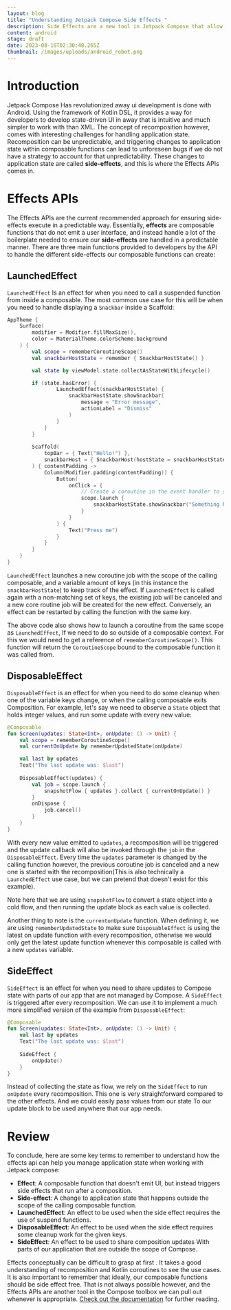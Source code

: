 ```yaml
---
layout: blog
title: "Understanding Jetpack Compose Side Effects "
description: Side Effects are a new tool in Jetpack Compose that allow us to handle application state In a composable-aware way. This article goes in depth about the different Side Effects and their use cases.
content: android
stage: draft
date: 2023-08-16T02:30:48.265Z
thumbnail: /images/uploads/android_robot.png
---
```

# Introduction
Jetpack Compose Has revolutionized away ui development is done with Android. Using the framework of Kotlin DSL, it provides a way for developers to develop state-driven UI in away that is intuitive and much simpler to work with than XML. The concept of recomposition however, comes with interesting challenges for handling application state. Recomposition can be unpredictable, and triggering changes to application state within composable functions can lead to unforeseen bugs if we do not have a strategy to account for that unpredictability. These changes to application state are called **side-effects**, and this is where the Effects APIs comes in. 
# Effects APIs
The Effects APIs are the current recommended approach for ensuring side-effects execute in a predictable way. Essentially, **effects** are composable functions that do not emit a user interface, and instead handle a lot of the boilerplate needed to ensure our **side-effects** are handled in a predictable manner. There are three main functions provided to developers by the API to handle the different side-effects our composable functions can create:
## LaunchedEffect
`LaunchedEffect` Is an effect for when you need to call a suspended function from inside a composable. The most common use case for this will be when you need to handle displaying a `Snackbar` inside a Scaffold:
```kotlin
AppTheme {
	Surface(
		modifier = Modifier.fillMaxSize(),
        color = MaterialTheme.colorScheme.background
	) {
		val scope = rememberCoroutineScope()
        val snackbarHostState = remember { SnackbarHostState() }

        val state by viewModel.state.collectAsStateWithLifecycle()

		if (state.hasError) {
				LaunchedEffect(snackbarHostState) {
					snackbarHostState.showSnackbar(
		                message = "Error message",
		                actionLabel = "Dismiss"
		            )
				}
			}
		}
		
		Scaffold(
			topBar = { Text("Hello!") },
			snackbarHost = { SnackbarHost(hostState = snackbarHostState) },
		) { contentPadding ->
			Column(Modifier.padding(contentPadding)) {
	            Button(
	                onClick = {
	                    // Create a coroutine in the event handler to show a snackbar
	                    scope.launch {
	                        snackbarHostState.showSnackbar("Something happened!")
	                    }
	                }
	            ) {
	                Text("Press me")
	            }
	        }
		}
	}
}
```
`LaunchedEffect` launches a new coroutine job with the scope of the calling composable, and a variable amount of keys (in this instance the `snackbarHostState`) to keep track of the effect. If `LaunchedEffect` is called again with a non-matching set of keys, the existing job will be canceled and a new core routine job will be created for the new effect. Conversely, an effect can be restarted by calling the function with the same key.

The above code also shows how to launch a coroutine from the same scope as `LaunchedEffect`, If we need to do so outside of a composable context. For this we would need to get a reference of `rememberCoroutineScope()`. This function will return the `CoroutineScope` bound to the composable function it was called from.
## DisposableEffect 
`DisposableEffect` is an effect for when you need to do some cleanup when one of the variable keys change, or when the calling composable exits Composition. For example, let's say we need to observe a `State` object that holds integer values, and run some update with every new value:
```kotlin
@Composable  
fun Screen(updates: State<Int>, onUpdate: () -> Unit) {  
    val scope = rememberCoroutineScope()  
    val currentOnUpdate by rememberUpdatedState(onUpdate)

	val last by updates
	Text("The last update was: $last")
  
    DisposableEffect(updates) {  
        val job = scope.launch {  
            snapshotFlow { updates }.collect { currentOnUpdate() }
        }  
        onDispose {  
            job.cancel()  
        }  
    }
}
```
With every new value emitted to `updates`, a recomposition will be triggered and the update callback will also be invoked through the `job` in the `DisposableEffect`. Every time the `updates` parameter is changed by the calling function however, the previous coroutine job is canceled and a new one is started with the recomposition(This is also technically a `LaunchedEffect` use case, but we can pretend that doesn't exist for this example).

Note here that we are using `snapshotFlow` to convert a state object into a cold flow, and then running the update block as each value is collected.

Another thing to note is the `currentonUpdate` function. When defining it, we are using `rememberUpdatedState` to make sure `DisposableEffect` is using the latest on update function with every recomposition, otherwise we would only get the latest update function whenever this composable is called with a new `updates` variable.
## SideEffect 
`SideEffect` is an effect for when you need to share updates to Compose state with parts of our app that are not managed by Compose. A `SideEffect` is triggered after every recomposition. We can use it to implement a much more simplified version of the example from `DisposableEffect`:
```kotlin
@Composable
fun Screen(updates: State<Int>, onUpdate: () -> Unit) {
	val last by updates
	Text("The last update was: $last")
	
	SideEffect {
		onUpdate()
	}
}
```
Instead of collecting the state as flow, we rely on the `SideEffect` to run `onUpdate` every recomposition. This one is very straightforward compared to the other effects. And we could easily pass values from our state To our update block to be used anywhere that our app needs.
# Review 
To conclude, here are some key terms to remember to understand how the effects api can help you manage application state when working with Jetpack compose:
- **Effect**: A composable function that doesn't emit UI, but instead triggers side effects that run after a composition.
- **Side-effect**: A change to application state that happens outside the scope of the calling composable function.
- **LaunchedEffect**: An effect to be used when the side effect requires the use of suspend functions.
- **DisposableEffect**: An effect to be used when the side effect requires some cleanup work for the given keys.
- **SideEffect**: An effect to be used to share composition updates With parts of our application that are outside the scope of Compose.

Effects conceptually can be difficult to grasp at first . It takes a good understanding of recomposition and Kotlin coroutines to see the use cases. It is also important to remember that ideally, our composable functions should be side effect free. That is not always possible however, and the Effects APIs are another tool in the Compose toolbox we can pull out whenever is appropriate. [Check out the documentation]() for further reading. 